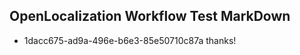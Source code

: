 ## OpenLocalization Workflow Test MarkDown
* 1dacc675-ad9a-496e-b6e3-85e50710c87a thanks!

<!--HONumber=Jul16_HO3-->


